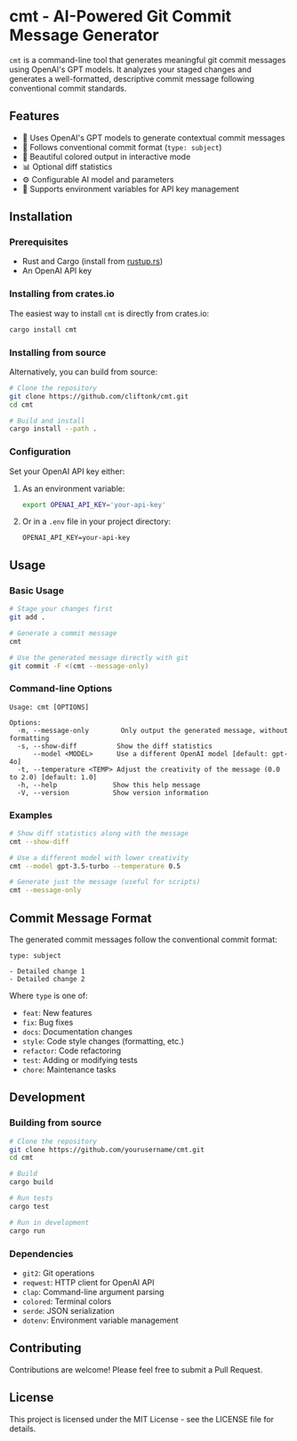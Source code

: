 # cmt - AI-Powered Git Commit Message Generator

`cmt` is a command-line tool that generates meaningful git commit messages using OpenAI's GPT models. It analyzes your staged changes and generates a well-formatted, descriptive commit message following conventional commit standards.

## Features

- 🤖 Uses OpenAI's GPT models to generate contextual commit messages
- 📝 Follows conventional commit format (`type: subject`)
- 🎨 Beautiful colored output in interactive mode
- 📊 Optional diff statistics
- ⚙️ Configurable AI model and parameters
- 🔑 Supports environment variables for API key management

## Installation

### Prerequisites

- Rust and Cargo (install from [rustup.rs](https://rustup.rs))
- An OpenAI API key

### Installing from crates.io

The easiest way to install `cmt` is directly from crates.io:

```bash
cargo install cmt
```

### Installing from source

Alternatively, you can build from source:

```bash
# Clone the repository
git clone https://github.com/cliftonk/cmt.git
cd cmt

# Build and install
cargo install --path .
```

### Configuration

Set your OpenAI API key either:
1. As an environment variable:
   ```bash
   export OPENAI_API_KEY='your-api-key'
   ```
2. Or in a `.env` file in your project directory:
   ```
   OPENAI_API_KEY=your-api-key
   ```

## Usage

### Basic Usage

```bash
# Stage your changes first
git add .

# Generate a commit message
cmt

# Use the generated message directly with git
git commit -F <(cmt --message-only)
```

### Command-line Options

```
Usage: cmt [OPTIONS]

Options:
  -m, --message-only        Only output the generated message, without formatting
  -s, --show-diff          Show the diff statistics
      --model <MODEL>      Use a different OpenAI model [default: gpt-4o]
  -t, --temperature <TEMP> Adjust the creativity of the message (0.0 to 2.0) [default: 1.0]
  -h, --help              Show this help message
  -V, --version           Show version information
```

### Examples

```bash
# Show diff statistics along with the message
cmt --show-diff

# Use a different model with lower creativity
cmt --model gpt-3.5-turbo --temperature 0.5

# Generate just the message (useful for scripts)
cmt --message-only
```

## Commit Message Format

The generated commit messages follow the conventional commit format:

```
type: subject

- Detailed change 1
- Detailed change 2
```

Where `type` is one of:
- `feat`: New features
- `fix`: Bug fixes
- `docs`: Documentation changes
- `style`: Code style changes (formatting, etc.)
- `refactor`: Code refactoring
- `test`: Adding or modifying tests
- `chore`: Maintenance tasks

## Development

### Building from source

```bash
# Clone the repository
git clone https://github.com/yourusername/cmt.git
cd cmt

# Build
cargo build

# Run tests
cargo test

# Run in development
cargo run
```

### Dependencies

- `git2`: Git operations
- `reqwest`: HTTP client for OpenAI API
- `clap`: Command-line argument parsing
- `colored`: Terminal colors
- `serde`: JSON serialization
- `dotenv`: Environment variable management

## Contributing

Contributions are welcome! Please feel free to submit a Pull Request.

## License

This project is licensed under the MIT License - see the LICENSE file for details.